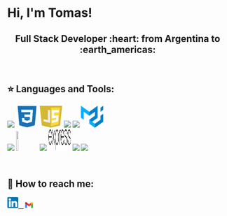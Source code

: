<h1>Hi, I'm Tomas!</h1>

<h2 align="center">
Full Stack Developer :heart: from Argentina to :earth_americas:
</h2>

&nbsp;&nbsp;


## :star: Languages and Tools:

<p>
  <code><img width="10%" src="https://www.vectorlogo.zone/logos/w3_html5/w3_html5-ar21.svg"></code>
  <code><img width="10%" height="50px" src="https://github.com/tomascasco/TomasCasco/blob/main/logos/1200px-Devicon-css3-plain.svg.png"></code>
  <code><img width="10%" height="50px" src="https://github.com/tomascasco/TomasCasco/blob/main/logos/javascript-1.svg"></code>
  <code><img width="10%" src="https://www.vectorlogo.zone/logos/git-scm/git-scm-ar21.svg"></code>
  <code><img width="10%" src="https://www.vectorlogo.zone/logos/getbootstrap/getbootstrap-ar21.svg"></code>
  <code><img width="10%" height="50px" src="https://github.com/tomascasco/TomasCasco/blob/main/logos/material-ui-1.svg"></code>
  <br />
  <code><img width="10%" src="https://www.vectorlogo.zone/logos/reactjs/reactjs-ar21.svg"></code>
  <code><img width="10%" height="45" src="https://cdn.worldvectorlogo.com/logos/redux.svg"></code>
  <code><img width="10%" src="https://www.vectorlogo.zone/logos/nodejs/nodejs-ar21.svg"></code>
  <code><img  width="10%" height="50px" src="https://github.com/TomasCasco/TomasCasco/blob/main/logos/expressjs.svg"></code>
  <code><img width="10%" src="https://www.vectorlogo.zone/logos/postgresql/postgresql-ar21.svg"></code>
  <code><img width="10%" src="https://www.vectorlogo.zone/logos/sequelizejs/sequelizejs-ar21.svg"></code>
  <br />
</p>

&nbsp;





## :paperclip: How to reach me:
<span >
<a href="https://www.linkedin.com/in/tomascasco/" ><img width="5%" src="https://github.com/tomascasco/TomasCasco/blob/main/logos/linkedin.png"> &nbsp;
<a href="mailto:tomascasco2000@gmail.com" ><img width="5%" src="https://github.com/TomasCasco/TomasCasco/blob/main/logos/Gmail-Logo.png">
</span>

